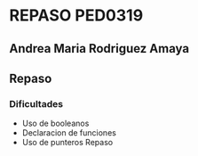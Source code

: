 # REPASO PED0319

## Andrea Maria Rodriguez Amaya
## Repaso

### Dificultades 
* Uso de booleanos
* Declaracion de funciones
* Uso de punteros 
Repaso
